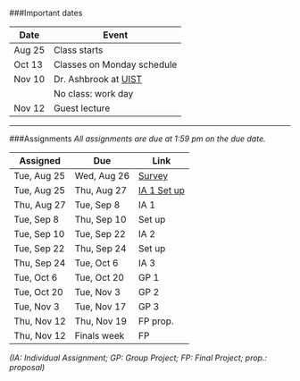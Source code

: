 ###Important dates

Date   | Event
-------|------
Aug 25 | Class starts
Oct 13 | Classes on Monday schedule
Nov 10 | Dr. Ashbrook at [UIST](http://acm.org/uist)
       | No class: work day
Nov 12 | Guest lecture

<hr>

###Assignments
_All assignments are due at 1:59 pm on the due date._


Assigned    | Due         | Link
------------|-------------|-----------
Tue, Aug 25 | Wed, Aug 26 | [Survey](https://docs.google.com/forms/d/1TG3gzmcLktQi2kpWAWmJ77d5N1KAboQTLbTK-IGLj_4/viewform)
Tue, Aug 25 | Thu, Aug 27 | [IA 1 Set up](a1setup.html)
Thu, Aug 27 | Tue, Sep 8  | IA 1
Tue, Sep 8  | Thu, Sep 10 | Set up
Tue, Sep 10 | Tue, Sep 22 | IA 2
Tue, Sep 22 | Thu, Sep 24 | Set up
Thu, Sep 24 | Tue, Oct 6  | IA 3
Tue, Oct 6  | Tue, Oct 20 | GP 1
Tue, Oct 20 | Tue, Nov 3  | GP 2
Tue, Nov 3  | Tue, Nov 17 | GP 3
Thu, Nov 12 | Thu, Nov 19 | FP prop.
Thu, Nov 12 | Finals week | FP

_(IA: Individual Assignment; GP: Group Project; FP: Final Project;
prop.: proposal)_
